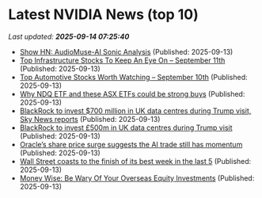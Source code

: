 # Latest NVIDIA News (top 10)
_Last updated: **2025-09-14 07:25:40**_

- [Show HN: AudioMuse-AI Sonic Analysis](https://github.com/NeptuneHub/AudioMuse-AI) (Published: 2025-09-13)
- [Top Infrastructure Stocks To Keep An Eye On – September 11th](https://www.etfdailynews.com/2025/09/13/top-infrastructure-stocks-to-keep-an-eye-on-september-11th/) (Published: 2025-09-13)
- [Top Automotive Stocks Worth Watching – September 10th](https://www.etfdailynews.com/2025/09/13/top-automotive-stocks-worth-watching-september-10th/) (Published: 2025-09-13)
- [Why NDQ ETF and these ASX ETFs could be strong buys](https://www.fool.com.au/2025/09/13/why-ndq-etf-and-these-asx-etfs-could-be-strong-buys/) (Published: 2025-09-13)
- [BlackRock to invest $700 million in UK data centres during Trump visit, Sky News reports](https://www.channelnewsasia.com/business/blackrock-invest-700-million-in-uk-data-centres-during-trump-visit-sky-news-reports-5347716) (Published: 2025-09-13)
- [BlackRock to invest £500m in UK data centres during Trump visit](https://news.sky.com/story/blackrock-to-invest-500m-in-uk-data-centres-during-trump-visit-13429741) (Published: 2025-09-13)
- [Oracle’s share price surge suggests the AI trade still has momentum](https://www.irishtimes.com/your-money/2025/09/13/oracles-share-price-surge-suggests-the-ai-trade-still-has-momentum/) (Published: 2025-09-13)
- [Wall Street coasts to the finish of its best week in the last 5](https://economictimes.indiatimes.com/markets/stocks/news/wall-street-coasts-to-the-finish-of-its-best-week-in-the-last-5/articleshow/123863060.cms) (Published: 2025-09-13)
- [Money Wise: Be Wary Of Your Overseas Equity Investments](https://www.ndtvprofit.com/personal-finance/money-wise-be-wary-of-your-overseas-equity-investments) (Published: 2025-09-13)
